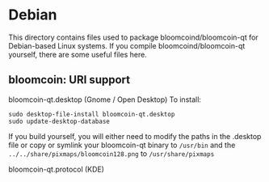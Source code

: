 
Debian
====================
This directory contains files used to package bloomcoind/bloomcoin-qt
for Debian-based Linux systems. If you compile bloomcoind/bloomcoin-qt yourself, there are some useful files here.

## bloomcoin: URI support ##


bloomcoin-qt.desktop  (Gnome / Open Desktop)
To install:

	sudo desktop-file-install bloomcoin-qt.desktop
	sudo update-desktop-database

If you build yourself, you will either need to modify the paths in
the .desktop file or copy or symlink your bloomcoin-qt binary to `/usr/bin`
and the `../../share/pixmaps/bloomcoin128.png` to `/usr/share/pixmaps`

bloomcoin-qt.protocol (KDE)

